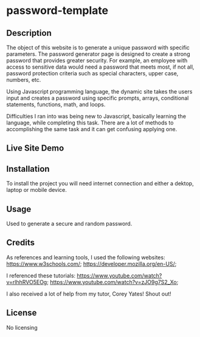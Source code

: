 # password-template

## Description 
The object of this website is to generate a unique password with specific parameters. The password generator page is designed to create a strong password that provides greater security. For example, an employee with access to sensitive data would need a password that meets most, if not all, password protection criteria such as special characters, upper case, numbers, etc.

Using Javascript programming language, the dynamic site takes the users input and creates a password using specific prompts, arrays, conditional statements, functions, math, and loops.

Difficulties I ran into was being new to Javascript, basically learning the language, while completing this task. There are a lot of methods to accomplishing the same task and it can get confusing applying one.

## Live Site Demo


## Installation
To install the project you will need internet connection and either a dektop, laptop or mobile device.

## Usage
Used to generate a secure and random password.


## Credits

As references and learning tools, I used the following websites:
https://www.w3schools.com/;
https://developer.mozilla.org/en-US/;


I referenced these tutorials:
https://www.youtube.com/watch?v=rlhhRVO5EOg;
https://www.youtube.com/watch?v=zJO9g7S2_Xo;

I also received a lot of help from my tutor, Corey Yates! Shout out!

## License

No licensing
